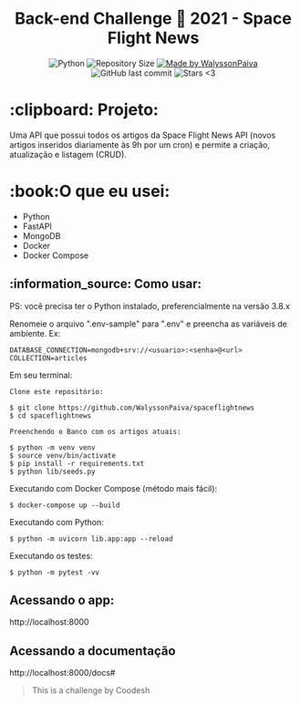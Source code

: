 <h1 align="center">
   Back-end Challenge 🏅 2021 - Space Flight News
</h1>
<p align="center">
   <a>
    <img alt="Python" src="https://img.shields.io/github/languages/top/WalyssonPaiva/spaceflightnews">
  </a>

  <img alt="Repository Size" src="https://img.shields.io/github/repo-size/WalyssonPaiva/spaceflightnews">
	
<a target="_blank" href="https://www.linkedin.com/in/walyssonpaiva">
    <img alt="Made by WalyssonPaiva" src="https://img.shields.io/badge/Made%20By-WalyssonPaiva-brightgreen">
  </a>

  <a>
    <img alt="GitHub last commit" src="https://img.shields.io/github/last-commit/WalyssonPaiva/spaceflightnews">
  </a>

 
  <img alt="Stars <3" src="https://img.shields.io/github/stars/WalyssonPaiva/spaceflightnews?style=social">
</p>
<h1>
  :clipboard: Projeto:
</h1>
<p>Uma API que possui todos os artigos da Space Flight News API (novos artigos inseridos diariamente às 9h por um cron) e permite a criação, atualização e listagem (CRUD).</p>
<h1>:book:O que eu usei:</h1>
<ul>
<li> Python</li>
<li> FastAPI</li>
<li> MongoDB</li>
<li> Docker</li>
<li> Docker Compose</li>
</ul>

<h2>:information_source: Como usar: </h2>
<p> PS: você precisa ter o Python instalado, preferencialmente na versão 3.8.x </p>
<p> Renomeie o arquivo ".env-sample" para ".env" e preencha as variáveis de ambiente. Ex:</p>

```
DATABASE_CONNECTION=mongodb+srv://<usuario>:<senha>@<url>
COLLECTION=articles
```

Em seu terminal:
```
Clone este repositório:

$ git clone https://github.com/WalyssonPaiva/spaceflightnews
$ cd spaceflightnews

Preenchendo o Banco com os artigos atuais:

$ python -m venv venv
$ source venv/bin/activate
$ pip install -r requirements.txt
$ python lib/seeds.py
```
Executando com Docker Compose (método mais fácil):
```
$ docker-compose up --build
```
Executando com Python:
```
$ python -m uvicorn lib.app:app --reload
```
Executando os testes:
```
$ python -m pytest -vv
```
<h2>Acessando o app:</h2>
<p>http://localhost:8000</p>
<h2>Acessando a documentação</h2>
<p>http://localhost:8000/docs#</p>

> This is a challenge by Coodesh
